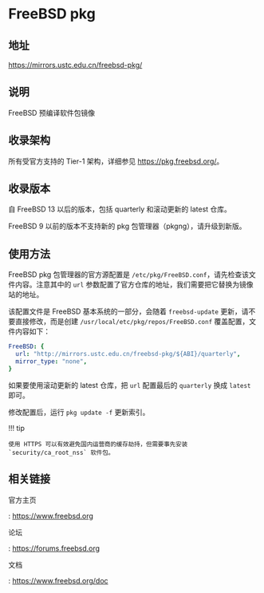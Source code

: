 # FreeBSD pkg

## 地址

<https://mirrors.ustc.edu.cn/freebsd-pkg/>

## 说明

FreeBSD 预编译软件包镜像

## 收录架构

所有受官方支持的 Tier-1 架构，详细参见 <https://pkg.freebsd.org/>。

## 收录版本

自 FreeBSD 13 以后的版本，包括 quarterly 和滚动更新的 latest 仓库。

FreeBSD 9 以前的版本不支持新的 pkg 包管理器（pkgng），请升级到新版。

## 使用方法

FreeBSD pkg 包管理器的官方源配置是 `/etc/pkg/FreeBSD.conf`，请先检查该文件内容。注意其中的 `url` 参数配置了官方仓库的地址，我们需要把它替换为镜像站的地址。

该配置文件是 FreeBSD 基本系统的一部分，会随着 `freebsd-update` 更新，请不要直接修改，而是创建 `/usr/local/etc/pkg/repos/FreeBSD.conf` 覆盖配置，文件内容如下：

```yaml
FreeBSD: {
  url: "http://mirrors.ustc.edu.cn/freebsd-pkg/${ABI}/quarterly",
  mirror_type: "none",
}
```

如果要使用滚动更新的 latest 仓库，把 `url` 配置最后的 `quarterly` 换成 `latest` 即可。

修改配置后，运行 `pkg update -f` 更新索引。

!!! tip

    使用 HTTPS 可以有效避免国内运营商的缓存劫持，但需要事先安装 `security/ca_root_nss` 软件包。

## 相关链接

官方主页

:   <https://www.freebsd.org>

论坛

:   <https://forums.freebsd.org>

文档

:   <https://www.freebsd.org/doc>
